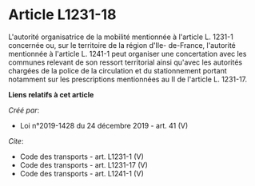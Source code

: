 # Article L1231-18

L'autorité organisatrice de la mobilité mentionnée à l'article L. 1231-1 concernée ou, sur le territoire de la région d'Ile-
de-France, l'autorité mentionnée à l'article L. 1241-1 peut organiser une concertation avec les communes relevant de son
ressort territorial ainsi qu'avec les autorités chargées de la police de la circulation et du stationnement portant notamment
sur les prescriptions mentionnées au II de l'article L. 1231-17.

**Liens relatifs à cet article**

_Créé par_:

  - Loi n°2019-1428 du 24 décembre 2019 - art. 41 (V)

_Cite_:

  - Code des transports - art. L1231-1 (V)
  - Code des transports - art. L1231-17 (V)
  - Code des transports - art. L1241-1 (V)
